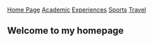 [Home Page](index.md) [Academic](Academic.md) [Experiences](Experiences.md) [Sports](Sports.md) [Travel](Travel.md)

## Welcome to my homepage


